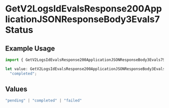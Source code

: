# GetV2LogsIdEvalsResponse200ApplicationJSONResponseBody3Evals7Status

## Example Usage

```typescript
import { GetV2LogsIdEvalsResponse200ApplicationJSONResponseBody3Evals7Status } from "orq-poc-typescript-multi-env-version/models/operations";

let value: GetV2LogsIdEvalsResponse200ApplicationJSONResponseBody3Evals7Status =
  "completed";
```

## Values

```typescript
"pending" | "completed" | "failed"
```